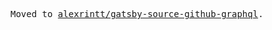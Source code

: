 <samp>

Moved to [alexrintt/gatsby-source-github-graphql](https://github.com/alexrintt/gatsby-source-github-graphql/tree/master/packages/example-using-gatsby-source-github-graphql).

</samp>
